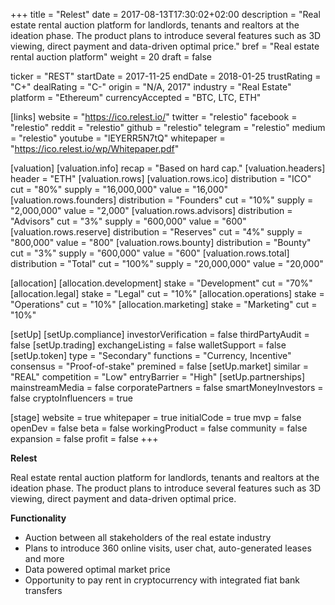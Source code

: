 +++
title = "Relest"
date = 2017-08-13T17:30:02+02:00
description = "Real estate rental auction platform for landlords, tenants and realtors at the ideation phase. The product plans to introduce several features such as 3D viewing, direct payment and data-driven optimal price."
bref = "Real estate rental auction platform"
weight = 20
draft = false

ticker = "REST"
startDate = 2017-11-25
endDate = 2018-01-25
trustRating = "C+"
dealRating = "C-"
origin = "N/A, 2017"
industry = "Real Estate"
platform = "Ethereum"
currencyAccepted = "BTC, LTC, ETH"

[links]
  website = "https://ico.relest.io/"
  twitter = "relestio"
  facebook = "relestio"
  reddit = "relestio"
  github = "relestio"
  telegram = "relestio"
  medium = "relestio"
  youtube = "lEYERR5N7tQ"
  whitepaper = "https://ico.relest.io/wp/Whitepaper.pdf"

[valuation]
  [valuation.info]
    recap = "Based on hard cap."
  [valuation.headers]
    header = "ETH"
  [valuation.rows]
    [valuation.rows.ico]
      distribution = "ICO"
      cut = "80%"
      supply = "16,000,000"
      value = "16,000"
    [valuation.rows.founders]
      distribution = "Founders"
      cut = "10%"
      supply = "2,000,000"
      value = "2,000"
    [valuation.rows.advisors]
      distribution = "Advisors"
      cut = "3%"
      supply = "600,000"
      value = "600"
    [valuation.rows.reserve]
      distribution = "Reserves"
      cut = "4%"
      supply = "800,000"
      value = "800"
    [valuation.rows.bounty]
      distribution = "Bounty"
      cut = "3%"
      supply = "600,000"
      value = "600"
    [valuation.rows.total]
      distribution = "Total"
      cut = "100%"
      supply = "20,000,000"
      value = "20,000"

[allocation]
  [allocation.development]
    stake = "Development"
    cut = "70%"
  [allocation.legal]
    stake = "Legal"
    cut = "10%"
  [allocation.operations]
    stake = "Operations"
    cut = "10%"
  [allocation.marketing]
    stake = "Marketing"
    cut = "10%"

[setUp]
  [setUp.compliance]
    investorVerification = false
    thirdPartyAudit = false
  [setUp.trading]
    exchangeListing = false
    walletSupport = false
  [setUp.token]
    type = "Secondary"
    functions = "Currency, Incentive"
    consensus = "Proof-of-stake"
    premined = false
  [setUp.market]
    similar = "REAL"
    competition = "Low"
    entryBarrier = "High"
  [setUp.partnerships]
    mainstreamMedia = false
    corporatePartners = false
    smartMoneyInvestors = false
    cryptoInfluencers = true

[stage]
  website = true
  whitepaper = true
  initialCode = true
  mvp = false
  openDev = false
  beta = false
  workingProduct = false
  community = false
  expansion = false
  profit = false
+++

**Relest**

Real estate rental auction platform for landlords, tenants and realtors at the ideation phase. The product plans to introduce several features such as 3D viewing, direct payment and data-driven optimal price.

**Functionality**

- Auction between all stakeholders of the real estate industry
- Plans to introduce 360 online visits, user chat, auto-generated leases and more
- Data powered optimal market price
- Opportunity to pay rent in cryptocurrency with integrated fiat bank transfers
